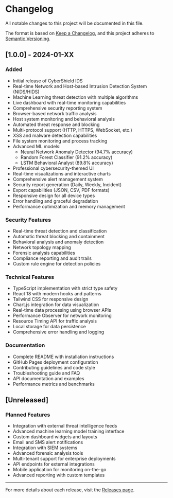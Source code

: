 # Changelog

All notable changes to this project will be documented in this file.

The format is based on [Keep a Changelog](https://keepachangelog.com/en/1.0.0/),
and this project adheres to [Semantic Versioning](https://semver.org/spec/v2.0.0.html).

## [1.0.0] - 2024-01-XX

### Added
- Initial release of CyberShield IDS
- Real-time Network and Host-based Intrusion Detection System (NIDS/HIDS)
- Machine Learning threat detection with multiple algorithms
- Live dashboard with real-time monitoring capabilities
- Comprehensive security reporting system
- Browser-based network traffic analysis
- Host system monitoring and behavioral analysis
- Automated threat response and blocking
- Multi-protocol support (HTTP, HTTPS, WebSocket, etc.)
- XSS and malware detection capabilities
- File system monitoring and process tracking
- Advanced ML models:
  - Neural Network Anomaly Detector (94.7% accuracy)
  - Random Forest Classifier (91.2% accuracy)
  - LSTM Behavioral Analyst (89.8% accuracy)
- Professional cybersecurity-themed UI
- Real-time visualizations and interactive charts
- Comprehensive alert management system
- Security report generation (Daily, Weekly, Incident)
- Export capabilities (JSON, CSV, PDF formats)
- Responsive design for all device types
- Error handling and graceful degradation
- Performance optimization and memory management

### Security Features
- Real-time threat detection and classification
- Automatic threat blocking and containment
- Behavioral analysis and anomaly detection
- Network topology mapping
- Forensic analysis capabilities
- Compliance reporting and audit trails
- Custom rule engine for detection policies

### Technical Features
- TypeScript implementation with strict type safety
- React 18 with modern hooks and patterns
- Tailwind CSS for responsive design
- Chart.js integration for data visualization
- Real-time data processing using browser APIs
- Performance Observer for network monitoring
- Resource Timing API for traffic analysis
- Local storage for data persistence
- Comprehensive error handling and logging

### Documentation
- Complete README with installation instructions
- GitHub Pages deployment configuration
- Contributing guidelines and code style
- Troubleshooting guide and FAQ
- API documentation and examples
- Performance metrics and benchmarks

## [Unreleased]

### Planned Features
- Integration with external threat intelligence feeds
- Advanced machine learning model training interface
- Custom dashboard widgets and layouts
- Email and SMS alert notifications
- Integration with SIEM systems
- Advanced forensic analysis tools
- Multi-tenant support for enterprise deployments
- API endpoints for external integrations
- Mobile application for monitoring on-the-go
- Advanced reporting with custom templates

---

For more details about each release, visit the [Releases page](https://github.com/cybershield-team/cybershield-ids/releases).